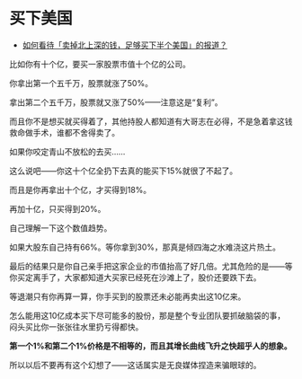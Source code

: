 # 买下美国

- [如何看待「卖掉北上深的钱，足够买下半个美国」的报道？](https://www.zhihu.com/question/40803622/answer/2269764392)


比如你有十个亿，要买一家股票市值十个亿的公司。

你拿出第一个五千万，股票就涨了50%。

拿出第二个五千万，股票就又涨了50%——注意这是“复利”。

而且你不是想买就买得着了，其他持股人都知道有大哥志在必得，不是急着拿这钱救命做手术，谁都不舍得卖了。

如果你咬定青山不放松的去买……

这么说吧——你这十个亿全扔下去真的能买下15%就很了不起了。

而且是你再拿出十个亿，才买得到18%。

再加十亿，只买得到20%。

自己理解一下这个数值趋势。

如果大股东自己持有66%。等你拿到30%，那真是倾四海之水难浇这片热土。

最后的结果只是你自己亲手把这家企业的市值抬高了好几倍。尤其危险的是——等你买定离手了，大家都知道大买家已经死在沙滩上了，股价还要跌下去。

等退潮只有你再算一算，你手买到的股票还未必能再卖出这10亿来。

怎么能用这10亿成本买下尽可能多的股份，那是整个专业团队要抓破脑袋的事，闷头买比你一张张往水里扔亏得都快。

**第一个1%和第二个1%价格是不相等的，而且其增长曲线飞升之快超乎人的想象。**

所以以后不要再有这个幻想了——这话属实是无良媒体捏造来骗眼球的。